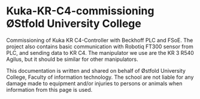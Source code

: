 # Kuka-KR-C4-commissioning ØStfold University College
Commissioning of Kuka KR C4-Controller with Beckhoff PLC and FSoE. The project also contains basic communication with Robotiq FT300 sensor from PLC, and sending data to KR C4. The manipulator we use are the KR 3 R540 Agilus, but it should be similar for other manipulators. 

This documentation is written and shared on behalf of Østfold University College, Faculty of information technology. The school are not liable for any damage made to equipment and/or injuries to persons or animals when information from this page is used. 

